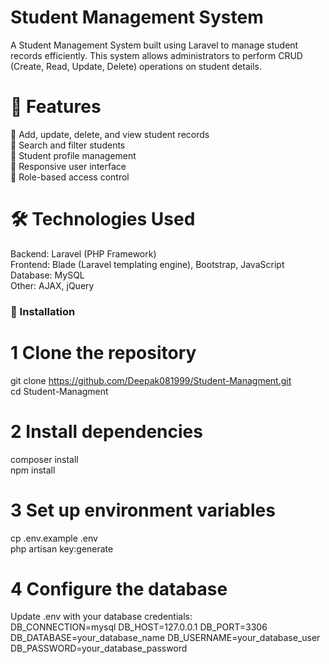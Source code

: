 # Student Management System

A Student Management System built using Laravel to manage student records efficiently. This system allows administrators to perform CRUD (Create, Read, Update, Delete) operations on student details.

# 🚀 Features<br>
📌 Add, update, delete, and view student records <br>
📌 Search and filter students <br>
📌 Student profile management <br>
📌 Responsive user interface <br>
📌 Role-based access control <br>



# 🛠️ Technologies Used
Backend: Laravel (PHP Framework) <br>
Frontend: Blade (Laravel templating engine), Bootstrap, JavaScript <br>
Database: MySQL<br>
Other: AJAX, jQuery<br>

### 🎯 Installation 
# 1 Clone the repository <br>
git clone https://github.com/Deepak081999/Student-Managment.git <br>
cd Student-Managment <br>

# 2 Install dependencies
composer install<br>
npm install<br>

# 3 Set up environment variables
cp .env.example .env <br>
php artisan key:generate<br>

# 4 Configure the database

Update .env with your database credentials:
<br>
DB_CONNECTION=mysql
DB_HOST=127.0.0.1
DB_PORT=3306
DB_DATABASE=your_database_name
DB_USERNAME=your_database_user
DB_PASSWORD=your_database_password

